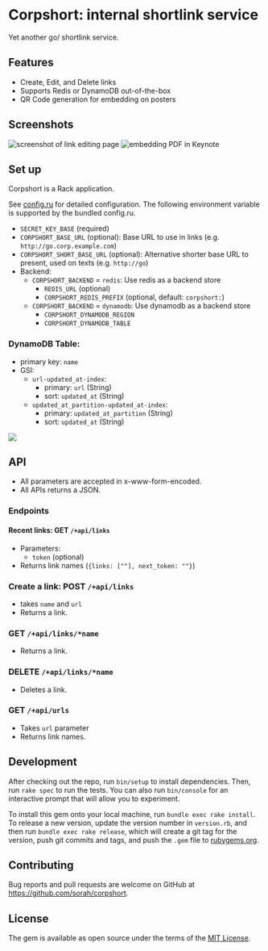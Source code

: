 # Corpshort: internal shortlink service

Yet another go/ shortlink service.

## Features

- Create, Edit, and Delete links
- Supports Redis or DynamoDB out-of-the-box
- QR Code generation for embedding on posters

## Screenshots

![screenshot of link editing page](https://img.sorah.jp/s/2018-06-19_1606_208mm.png)
![embedding PDF in Keynote](https://img.sorah.jp/s/2018-06-19_1606_l7q6g.png)


## Set up

Corpshort is a Rack application.

See [config.ru](./config.ru) for detailed configuration. The following environment variable is supported by the bundled config.ru.

- `SECRET_KEY_BASE` (required)
- `CORPSHORT_BASE_URL` (optional): Base URL to use in links (e.g. `http://go.corp.example.com`)
- `CORPSHORT_SHORT_BASE_URL` (optional): Alternative shorter base URL to present, used on texts (e.g. `http://go`)
- Backend:
  - `CORPSHORT_BACKEND` = `redis`: Use redis as a backend store
    - `REDIS_URL` (optional)
    - `CORPSHORT_REDIS_PREFIX` (optional, default: `corpshort:`)
  - `CORPSHORT_BACKEND` = `dynamodb`: Use dynamodb as a backend store
    - `CORPSHORT_DYNAMODB_REGION`
    - `CORPSHORT_DYNAMODB_TABLE`

### DynamoDB Table:

- primary key: `name`
- GSI:
  - `url-updated_at-index`:
    - primary: `url` (String)
    - sort: `updated_at` (String)
  - `updated_at_partition-updated_at-index`:
    - primary: `updated_at_partition` (String)
    - sort: `updated_at` (String)

![](https://img.sorah.jp/s/2018-06-19_1406_hxxjt.png)

## API

- All parameters are accepted in x-www-form-encoded.
- All APIs returns a JSON.

### Endpoints

#### Recent links: GET `/+api/links`

- Parameters:
  - `token` (optional)
- Returns link names (`{links: [""], next_token: ""}`)

### Create a link: POST `/+api/links`

- takes `name` and `url`
- Returns a link.

### GET `/+api/links/*name`

- Returns a link.

### DELETE `/+api/links/*name`

- Deletes a link.

### GET `/+api/urls`

- Takes `url` parameter
- Returns link names.

## Development

After checking out the repo, run `bin/setup` to install dependencies. Then, run `rake spec` to run the tests. You can also run `bin/console` for an interactive prompt that will allow you to experiment.

To install this gem onto your local machine, run `bundle exec rake install`. To release a new version, update the version number in `version.rb`, and then run `bundle exec rake release`, which will create a git tag for the version, push git commits and tags, and push the `.gem` file to [rubygems.org](https://rubygems.org).

## Contributing

Bug reports and pull requests are welcome on GitHub at https://github.com/sorah/corpshort.

## License

The gem is available as open source under the terms of the [MIT License](https://opensource.org/licenses/MIT).
